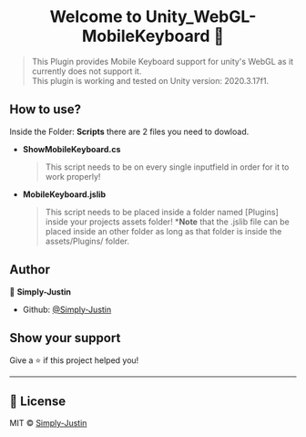<h1 align="center">Welcome to Unity_WebGL-MobileKeyboard 👋</h1>
<p>
  </a>
</p>

> This Plugin provides Mobile Keyboard support for unity's WebGL as it currently does not support it.  
> This plugin is working and tested on Unity version: 2020.3.17f1.


## How to use?

Inside the Folder: **Scripts** there are 2 files you need to dowload.

- **ShowMobileKeyboard.cs**
  > This script needs to be on every single inputfield in order for it to work properly!
  
- **MobileKeyboard.jslib**
  > This script needs to be placed inside a folder named [Plugins] inside your projects assets folder!
  > ***Note** that the .jslib file can be placed inside an other folder as long as that folder is inside the assets/Plugins/ folder.

## Author

👤 **Simply-Justin**

* Github: [@Simply-Justin](https://github.com/Simply-Justin)

## Show your support

Give a ⭐️ if this project helped you!

***
## 📝 License
MIT © [Simply-Justin]()
